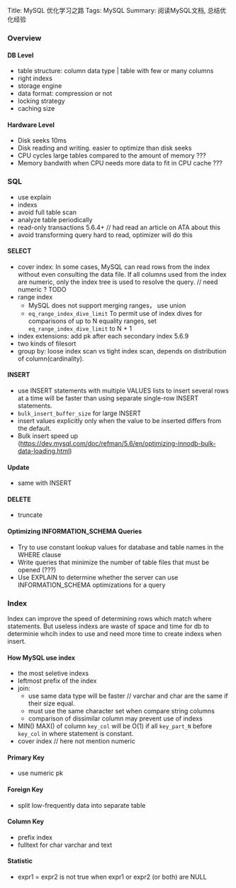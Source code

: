 Title: MySQL 优化学习之路
Tags: MySQL
Summary: 阅读MySQL文档, 总结优化经验
### Overview

#### DB Level
- table structure: column data type | table with few or many columns
- right indexs
- storage engine
- data format: compression or not
- locking strategy
- caching size
#### Hardware Level
- Disk seeks 10ms
- Disk reading and writing. easier to optimize than disk seeks
- CPU cycles large tables compared to the amount of memory ???
- Memory bandwith when CPU needs more data to fit in CPU cache ???

### SQL
- use explain
- indexs
- avoid full table scan
- analyze table periodically
- read-only transactions 5.6.4+ // had read an article on ATA about this
- avoid transforming query hard to read, optimizer will do this

#### SELECT
- cover index: In some cases, MySQL can read rows from the index without even consulting the data file. If all columns used from the index are numeric, only the index tree is used to resolve the query. // need numeric ? TODO
- range index
    - MySQL does not support merging ranges， use union
    - `eq_range_index_dive_limit` To permit use of index dives for comparisons of up to N equality ranges, set `eq_range_index_dive_limit` to N + 1
- index extensions: add pk after each secondary index  5.6.9
- two kinds of filesort
- group by: loose index scan vs tight index scan, depends on distribution of column(cardinality).

#### INSERT
- use INSERT statements with multiple VALUES lists to insert several rows at a time will be faster than using separate single-row INSERT statements.
- `bulk_insert_buffer_size` for large INSERT
- insert values explicitly only when the value to be inserted differs from the default.
- Bulk insert speed up (https://dev.mysql.com/doc/refman/5.6/en/optimizing-innodb-bulk-data-loading.html)

#### Update
- same with INSERT

#### DELETE
- truncate

#### Optimizing INFORMATION_SCHEMA Queries
- Try to use constant lookup values for database and table names in the WHERE clause
- Write queries that minimize the number of table files that must be opened (???)
- Use EXPLAIN to determine whether the server can use INFORMATION_SCHEMA optimizations for a query

### Index
Index can improve the speed of determining rows which match where statements. But useless indexs are waste of space and time for db to determinie whcih index to use and need more time to create indexs when insert.

#### How MySQL use index
- the most seletive indexs
- leftmost prefix of the index
- join: 
    - use same data type will be faster // varchar and char are the same if their size equal.
    - must use the same character set when compare string columns
    - comparison of dissimilar column may prevent use of indexs
- MIN() MAX() of column `key_col` will be O(1) if all `key_part_N` before `key_col` in where statement is constant.
- cover index // here not mention numeric

#### Primary Key
- use numeric pk

#### Foreign Key
- split low-frequently data into separate table

#### Column Key
- prefix index 
- fulltext for char varchar and text

#### Statistic 
- expr1 = expr2 is not true when expr1 or expr2 (or both) are NULL
    










